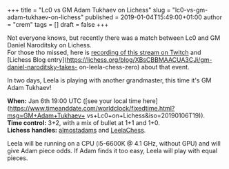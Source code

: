 +++
title = "Lc0 vs GM Adam Tukhaev on Lichess"
slug = "lc0-vs-gm-adam-tukhaev-on-lichess"
published = 2019-01-04T15:49:00+01:00
author = "crem"
tags = []
draft = false
+++

Not everyone knows, but recently there was a match between Lc0 and GM Daniel
Naroditsky on Lichess.  
For those tho missed, here is [recording of this stream on
Twitch](https://www.twitch.tv/videos/352945657) and [Lichess Blog
entry](https://lichess.org/blog/XBsCBBMAACUA3CJi/gm-daniel-naroditsky-takes-
on-leela-chess-zero) about that event.

In two days, Leela is playing with another grandmaster, this time it's GM Adam
Tukhaev!

 **When:** Jan 6th 19:00 UTC ([see your local time
here](https://www.timeanddate.com/worldclock/fixedtime.html?msg=GM+Adam+Tukhaev+
vs+Lc0+on+Lichess&iso=20190106T19)).  
 **Time control:** 3+2, with a mix of bullet at 1+1 and 1+0.  
 **Lichess** **handles:** [almostadams](https://lichess.org/@/almostadams) and
[LeelaChess](https://lichess.org/@/LeelaChess).

Leela will be running on a CPU (i5-6600K @ 4.1 GHz, without GPU) and will give
Adam piece odds. If Adam finds it too easy, Leela will play with equal pieces.
